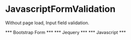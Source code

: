 # JavascriptFormValidation
Without page load, Input field validation.

*** Bootstrap Form ***
*** Jequery ***
*** Javascript ***


